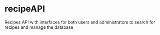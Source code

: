 # recipeAPI
Recipes API with interfaces for both users and administrators to search for recipes and manage the database
